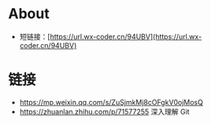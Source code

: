 # About

- 短链接：[https://url.wx-coder.cn/94UBV](https://url.wx-coder.cn/94UBV)

# 链接

- https://mp.weixin.qq.com/s/ZuSjmkMj8cOFgkV0ojMosQ
- https://zhuanlan.zhihu.com/p/71577255 深入理解 Git